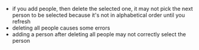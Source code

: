 - if you add people, then delete the selected one, it may not pick the next person to be selected because it's not in alphabetical order until you refresh
- deleting all people causes some errors
- adding a person after deleting all people may not correctly select the person